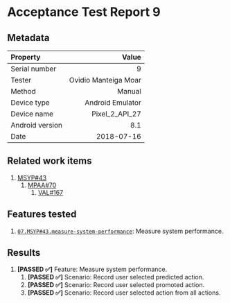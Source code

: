 # Acceptance Test Report 9

## Metadata

| Property | Value |
|:--|--:|
| Serial number | 9 |
| Tester | Ovidio Manteiga Moar |
| Method | Manual |
| Device type | Android Emulator |
| Device name | Pixel_2_API_27 |
| Android version | 8.1 |
| Date | 2018-07-16 |

## Related work items

1. [MSYP#43](https://lateaint.visualstudio.com/HorusSense/_workitems/edit/43)
    1. [MPAA#70](https://lateaint.visualstudio.com/HorusSense/_workitems/edit/70)
        1. [VAL#167](https://lateaint.visualstudio.com/HorusSense/_workitems/edit/167)

## Features tested

1. [`07.MSYP#43.measure-system-performance`](../../../AcceptanceTests): Measure system performance.

## Results

1. **[PASSED ✅]** Feature: Measure system performance.
    1. **[PASSED ✅]** Scenario: Record user selected predicted action.
    2. **[PASSED ✅]** Scenario: Record user selected promoted action.
    3. **[PASSED ✅]** Scenario: Record user selected action from all actions.

